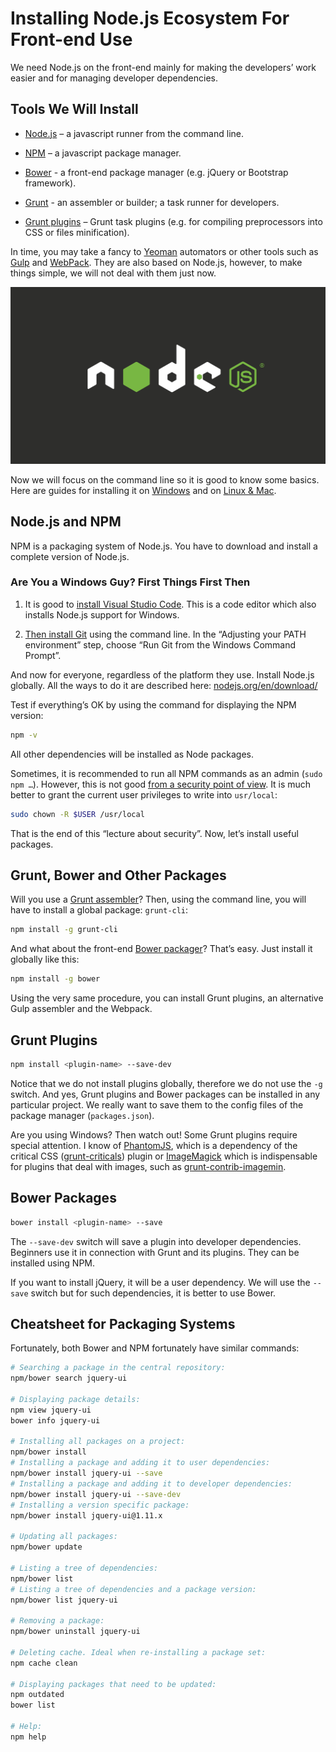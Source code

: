 Installing Node.js Ecosystem For Front-end Use
==============================================

We need Node.js on the front-end mainly for making the developers’ work easier
and for managing developer dependencies.

Tools We Will Install
---------------------

-   [Node.js](<https://nodejs.org/>) – a javascript runner from the command
    line.

-   [NPM](<https://www.npmjs.com/>) – a javascript package manager.

-   [Bower](<http://bower.io/>) - a front-end package manager (e.g. jQuery or
    Bootstrap framework).

-   [Grunt](<http://gruntjs.com/>) - an assembler or builder; a task runner for
    developers.

-   [Grunt plugins](<http://gruntjs.com/plugins>) – Grunt task plugins (e.g. for
    compiling preprocessors into CSS or files minification).

In time, you may take a fancy to [Yeoman](<http://yeoman.io/>) automators or
other tools such as [Gulp](<http://gulpjs.com/>) and
[WebPack](<https://webpack.github.io/>). They are also based on Node.js,
however, to make things simple, we will not deal with them just now.

![Node.js](<dist/images/original/node-js.svg>)

Now we will focus on the command line so it is good to know some basics. Here
are guides for installing it on [Windows](<http://dosprompt.info/basics.asp>)
and on [Linux &
Mac](<http://mac.appstorm.net/how-to/utilities-how-to/how-to-use-terminal-the-basics/>).

Node.js and NPM
---------------

NPM is a packaging system of Node.js. You have to download and install a
complete version of Node.js.

### Are You a Windows Guy? First Things First Then

1.  It is good to [install Visual Studio
    Code](<https://www.visualstudio.com/products/code-vs>). This is a code
    editor which also installs Node.js support for Windows.

2.  [Then install Git](<http://git-scm.com/downloads>) using the command line.
    In the “Adjusting your PATH environment” step, choose “Run Git from the
    Windows Command Prompt”.

And now for everyone, regardless of the platform they use. Install Node.js
globally. All the ways to do it are described here:
[nodejs.org/en/download/](<https://nodejs.org/en/download/>)

Test if everything’s OK by using the command for displaying the NPM version:

~~~~~~~~~~~~~~~~~~~~~~~~~~~~~~~~~~~~~~~~~~~~~~~~~~~~~~~~~~~~~~~~~~~~~~~~~~~ bash
npm -v
~~~~~~~~~~~~~~~~~~~~~~~~~~~~~~~~~~~~~~~~~~~~~~~~~~~~~~~~~~~~~~~~~~~~~~~~~~~~~~~~

All other dependencies will be installed as Node packages.

Sometimes, it is recommended to run all NPM commands as an admin (`sudo npm …`).
However, this is not good [from a security point of
view](<https://gist.github.com/leommoore/4420860#important-security-note>). It
is much better to grant the current user privileges to write into `usr/local`:

~~~~~~~~~~~~~~~~~~~~~~~~~~~~~~~~~~~~~~~~~~~~~~~~~~~~~~~~~~~~~~~~~~~~~~~~~~~ bash
sudo chown -R $USER /usr/local
~~~~~~~~~~~~~~~~~~~~~~~~~~~~~~~~~~~~~~~~~~~~~~~~~~~~~~~~~~~~~~~~~~~~~~~~~~~~~~~~

That is the end of this “lecture about security”. Now, let’s install useful
packages.

Grunt, Bower and Other Packages
-------------------------------

Will you use a [Grunt assembler](<grunt.md>)? Then, using the command line, you
will have to install a global package: `grunt-cli`:

~~~~~~~~~~~~~~~~~~~~~~~~~~~~~~~~~~~~~~~~~~~~~~~~~~~~~~~~~~~~~~~~~~~~~~~~~~~ bash
npm install -g grunt-cli
~~~~~~~~~~~~~~~~~~~~~~~~~~~~~~~~~~~~~~~~~~~~~~~~~~~~~~~~~~~~~~~~~~~~~~~~~~~~~~~~

And what about the front-end [Bower packager](<bower.md>)? That’s easy. Just
install it globally like this:

~~~~~~~~~~~~~~~~~~~~~~~~~~~~~~~~~~~~~~~~~~~~~~~~~~~~~~~~~~~~~~~~~~~~~~~~~~~ bash
npm install -g bower
~~~~~~~~~~~~~~~~~~~~~~~~~~~~~~~~~~~~~~~~~~~~~~~~~~~~~~~~~~~~~~~~~~~~~~~~~~~~~~~~

Using the very same procedure, you can install Grunt plugins, an alternative
Gulp assembler and the Webpack.

Grunt Plugins
-------------

~~~~~~~~~~~~~~~~~~~~~~~~~~~~~~~~~~~~~~~~~~~~~~~~~~~~~~~~~~~~~~~~~~~~~~~~~~~ bash
npm install <plugin-name> --save-dev
~~~~~~~~~~~~~~~~~~~~~~~~~~~~~~~~~~~~~~~~~~~~~~~~~~~~~~~~~~~~~~~~~~~~~~~~~~~~~~~~

Notice that we do not install plugins globally, therefore we do not use the `-g`
switch. And yes, Grunt plugins and Bower packages can be installed in any
particular project. We really want to save them to the config files of the
package manager (`packages.json`).

Are you using Windows? Then watch out! Some Grunt plugins require special
attention. I know of
[PhantomJS](<http://attester.ariatemplates.com/usage/phantom.html>), which is a
dependency of the critical CSS
([grunt-criticals](<https://github.com/filamentgroup/grunt-criticalcss>)) plugin
or [ImageMagick](<http://www.imagemagick.org/script/binary-releases.php>) which
is indispensable for plugins that deal with images, such as
[grunt-contrib-imagemin](<https://github.com/gruntjs/grunt-contrib-imagemin>).

Bower Packages
--------------

~~~~~~~~~~~~~~~~~~~~~~~~~~~~~~~~~~~~~~~~~~~~~~~~~~~~~~~~~~~~~~~~~~~~~~~~~~~ bash
bower install <plugin-name> --save
~~~~~~~~~~~~~~~~~~~~~~~~~~~~~~~~~~~~~~~~~~~~~~~~~~~~~~~~~~~~~~~~~~~~~~~~~~~~~~~~

The `--save-dev` switch will save a plugin into developer dependencies.
Beginners use it in connection with Grunt and its plugins. They can be installed
using NPM.

If you want to install jQuery, it will be a user dependency. We will use the
`--save` switch but for such dependencies, it is better to use Bower.

Cheatsheet for Packaging Systems
--------------------------------

Fortunately, both Bower and NPM fortunately have similar commands:

~~~~~~~~~~~~~~~~~~~~~~~~~~~~~~~~~~~~~~~~~~~~~~~~~~~~~~~~~~~~~~~~~~~~~~~~~~~ bash
# Searching a package in the central repository:
npm/bower search jquery-ui

# Displaying package details:
npm view jquery-ui
bower info jquery-ui

# Installing all packages on a project:
npm/bower install
# Installing a package and adding it to user dependencies:
npm/bower install jquery-ui --save
# Installing a package and adding it to developer dependencies:
npm/bower install jquery-ui --save-dev
# Installing a version specific package:
npm/bower install jquery-ui@1.11.x

# Updating all packages:
npm/bower update

# Listing a tree of dependencies:
npm/bower list
# Listing a tree of dependencies and a package version:
npm/bower list jquery-ui

# Removing a package:
npm/bower uninstall jquery-ui

# Deleting cache. Ideal when re-installing a package set:
npm cache clean

# Displaying packages that need to be updated:
npm outdated
bower list

# Help:
npm help
~~~~~~~~~~~~~~~~~~~~~~~~~~~~~~~~~~~~~~~~~~~~~~~~~~~~~~~~~~~~~~~~~~~~~~~~~~~~~~~~
